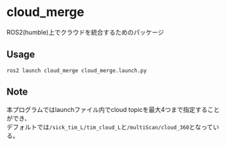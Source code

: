 # cloud_merge
ROS2(humble)上でクラウドを統合するためのパッケージ

## Usage
```
ros2 launch cloud_merge cloud_merge.launch.py
```

## Note
本プログラムではlaunchファイル内でcloud topicを最大4つまで指定することができ、  
デフォルトでは```/sick_tim_L/tim_cloud_L```と```/multiScan/cloud_360```となっている。
